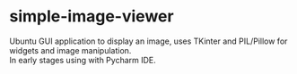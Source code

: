 # simple-image-viewer
Ubuntu GUI application to display an image, uses TKinter and PIL/Pillow for widgets and image manipulation.  
In early stages using with Pycharm IDE.
